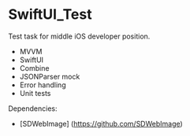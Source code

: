 # SwiftUI_Test

Test task for middle iOS developer position.

- MVVM
- SwiftUI
- Combine
- JSONParser mock
- Error handling
- Unit tests

Dependencies:
- [SDWebImage]
(https://github.com/SDWebImage)
